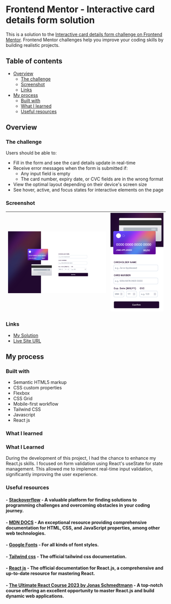 # Frontend Mentor - Interactive card details form solution

This is a solution to the [Interactive card details form challenge on Frontend Mentor](https://www.frontendmentor.io/challenges/interactive-card-details-form-XpS8cKZDWw). Frontend Mentor challenges help you improve your coding skills by building realistic projects.

## Table of contents

- [Overview](#overview)
  - [The challenge](#the-challenge)
  - [Screenshot](#screenshot)
  - [Links](#links)
- [My process](#my-process)
  - [Built with](#built-with)
  - [What I learned](#what-i-learned)
  - [Useful resources](#useful-resources)

## Overview

### The challenge

Users should be able to:

- Fill in the form and see the card details update in real-time
- Receive error messages when the form is submitted if:
  - Any input field is empty
  - The card number, expiry date, or CVC fields are in the wrong format
- View the optimal layout depending on their device's screen size
- See hover, active, and focus states for interactive elements on the page

### Screenshot

| ![Interactive Card](src/images/desktop-screenshot.png) | ![Interactive Card](src/images/mobile-screenshot.png) |
| ------------------------------------------------------ | ----------------------------------------------------- |

### Links

- [My Solution]()
- [Live Site URL]()

## My process

### Built with

- Semantic HTML5 markup
- CSS custom properties
- Flexbox
- CSS Grid
- Mobile-first workflow
- Tailwind CSS
- Javascript
- React js

### What I learned

### What I Learned

During the development of this project, I had the chance to enhance my React.js skills. I focused on form validation using React's useState for state management. This allowed me to implement real-time input validation, significantly improving the user experience.

### Useful resources

#### - [Stackoverflow](https://stackoverflow.com/) - A valuable platform for finding solutions to programming challenges and overcoming obstacles in your coding journey.

#### - [MDN DOCS](https://developer.mozilla.org/) - An exceptional resource providing comprehensive documentation for HTML, CSS, and JavaScript properties, among other web technologies.

#### - [Google Fonts](https://fonts.google.com/) - For all kinds of font styles.

#### - [Tailwind css](https://tailwindcss.com/) - The official tailwind css documentation.

#### - [React js](https://react.dev/) - The official documentation for React.js, a comprehensive and up-to-date resource for mastering React.

#### - [The Ultimate React Course 2023 by Jonas Schmedtmann](https://www.udemy.com/course/the-ultimate-react-course/) - A top-notch course offering an excellent opportunity to master React.js and build dynamic web applications.
